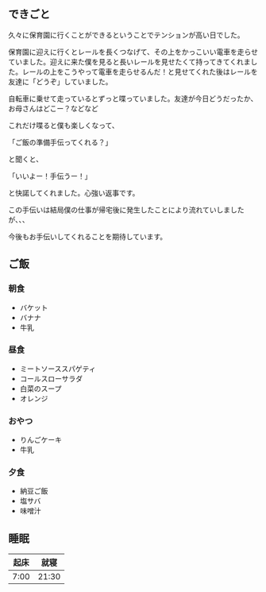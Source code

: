 ## できごと
久々に保育園に行くことができるということでテンションが高い日でした。

保育園に迎えに行くとレールを長くつなげて、その上をかっこいい電車を走らせていました。迎えに来た僕を見ると長いレールを見せたくて持ってきてくれました。レールの上をこうやって電車を走らせるんだ！と見せてくれた後はレールを友達に「どうぞ」していました。

自転車に乗せて走っているとずっと喋っていました。友達が今日どうだったか、お母さんはどこー？などなど

これだけ喋ると僕も楽しくなって、

「ご飯の準備手伝ってくれる？」

と聞くと、

「いいよー！手伝うー！」

と快諾してくれました。心強い返事です。

この手伝いは結局僕の仕事が帰宅後に発生したことにより流れていしましたが、、、

今後もお手伝いしてくれることを期待しています。

## ご飯

### 朝食
- バケット
- バナナ
- 牛乳

### 昼食
- ミートソーススパゲティ
- コールスローサラダ
- 白菜のスープ
- オレンジ

### おやつ
- りんごケーキ
- 牛乳

### 夕食
- 納豆ご飯
- 塩サバ
- 味噌汁

## 睡眠
|起床|就寝|
|-|-|
|7:00|21:30|
